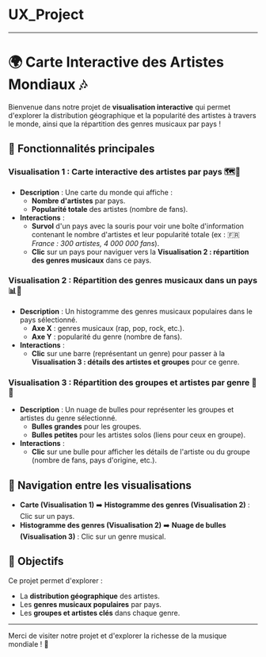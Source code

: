 # UX_Project
---
# 🌍 Carte Interactive des Artistes Mondiaux 🎶

Bienvenue dans notre projet de **visualisation interactive** qui permet d'explorer la distribution géographique et la popularité des artistes à travers le monde, ainsi que la répartition des genres musicaux par pays ! 

## 📌 Fonctionnalités principales

### Visualisation 1 : Carte interactive des artistes par pays 🗺️🎤

- **Description** : Une carte du monde qui affiche :
  - **Nombre d'artistes** par pays.
  - **Popularité totale** des artistes (nombre de fans).
- **Interactions** :
  - **Survol** d'un pays avec la souris pour voir une boîte d'information contenant le nombre d'artistes et leur popularité totale (ex : 🇫🇷 *France : 300 artistes, 4 000 000 fans*).
  - **Clic** sur un pays pour naviguer vers la **Visualisation 2 : répartition des genres musicaux** dans ce pays.

### Visualisation 2 : Répartition des genres musicaux dans un pays 📊🎸

- **Description** : Un histogramme des genres musicaux populaires dans le pays sélectionné.
  - **Axe X** : genres musicaux (rap, pop, rock, etc.).
  - **Axe Y** : popularité du genre (nombre de fans).
- **Interactions** :
  - **Clic** sur une barre (représentant un genre) pour passer à la **Visualisation 3 : détails des artistes et groupes** pour ce genre.

### Visualisation 3 : Répartition des groupes et artistes par genre 🎤🎶

- **Description** : Un nuage de bulles pour représenter les groupes et artistes du genre sélectionné.
  - **Bulles grandes** pour les groupes.
  - **Bulles petites** pour les artistes solos (liens pour ceux en groupe).
- **Interactions** :
  - **Clic** sur une bulle pour afficher les détails de l'artiste ou du groupe (nombre de fans, pays d'origine, etc.).

## 🔄 Navigation entre les visualisations

- **Carte (Visualisation 1)** ➡️ **Histogramme des genres (Visualisation 2)** : Clic sur un pays.
- **Histogramme des genres (Visualisation 2)** ➡️ **Nuage de bulles (Visualisation 3)** : Clic sur un genre musical.

## 🚀 Objectifs

Ce projet permet d'explorer :
- La **distribution géographique** des artistes.
- Les **genres musicaux populaires** par pays.
- Les **groupes et artistes clés** dans chaque genre.

---

Merci de visiter notre projet et d'explorer la richesse de la musique mondiale ! 🎉
